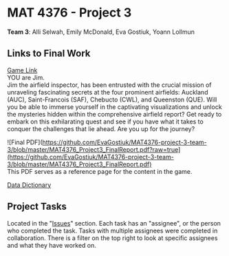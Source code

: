 # MAT 4376 - Project 3

**Team 3**: Alli Selwah, Emily McDonald, Eva Gostiuk, Yoann Lollmun

## Links to Final Work

[Game Link](https://vivante.itch.io/flying-through-borealia-queueing-systems)<br />
YOU are Jim. <br />
Jim the airfield inspector, has been entrusted with the crucial mission of unraveling fascinating secrets at the four prominent airfields: Auckland (AUC), Saint-Francois (SAF), Chebucto (CWL), and Queenston (QUE). Will you be able to immerse yourself in the captivating visualizations and unlock the mysteries hidden within the comprehensive airfield report? Get ready to embark on this exhilarating quest and see if you have what it takes to conquer the challenges that lie ahead. Are you up for the journey?



![Final PDF](https://github.com/EvaGostiuk/MAT4376-project-3-team-3/blob/master/MAT4376_Project3_FinalReport.pdf?raw=true](https://github.com/EvaGostiuk/MAT4376-project-3-team-3/blob/master/MAT4376_Project3_FinalReport.pdf)  <br />
This PDF serves as a reference page for the content in the game.

[Data Dictionary](https://docs.google.com/spreadsheets/d/17IvA-PzzZUNexGkVtO7XhCBO8_0ab7jI1joA-3qYwgg/edit?usp=sharing)

## Project Tasks

Located in the "[Issues](https://github.com/EvaGostiuk/MAT4376-project-3-team-3/issues)" section. Each task has an "assignee", or the person who completed the task. Tasks with multiple assignees were completed in collaboration. There is a filter on the top right to look at specific assignees and what they have worked on.
